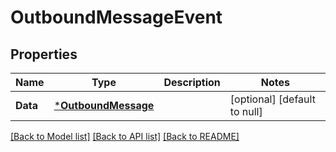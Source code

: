 # OutboundMessageEvent

## Properties
Name | Type | Description | Notes
------------ | ------------- | ------------- | -------------
**Data** | [***OutboundMessage**](OutboundMessage.md) |  | [optional] [default to null]

[[Back to Model list]](../README.md#documentation-for-models) [[Back to API list]](../README.md#documentation-for-api-endpoints) [[Back to README]](../README.md)

